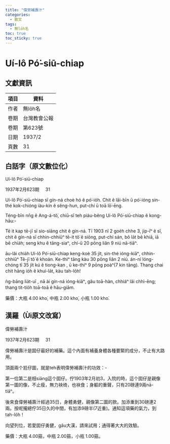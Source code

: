 ```yaml
---
title: "偉勞補壽汁"
categories:
  - 散文
tags:
  - 無lo̍h名
toc: true
toc_sticky: true
---
```


# Uí-lô Pó͘-siū-chiap

## 文獻資訊

| 項目 | 資料 |
|---|---|
| 作者 | 無lo̍h名 |
| 卷期 | 台灣教會公報 |
| 卷期 | 第623號 |
| 日期 | 1937/2 |
| 頁數 | 31 |

## 白話字（原文數位化）

Uí-lô Pó͘-siū-chiap

1937年2月623期     31

Uí-lô Pó͘-siū-chiap sī gín-ná choè hó ê pó͘-io̍h. Chit ê lāi-bīn ū pó͘-ióng sin-thé kok-chióng iàu-kín ê sêng-hun, put-chí ū toā lō͘-ēng.

Téng-bīn nn̄g ê Ang-á-tô͘, chiū-sī teh piáu-bêng Uí-lô Pó͘-siū-chiap ê kong-hāu:-

Tē it kap tē-jī sī sio-siāng chit ê gín-ná. Tī 1903 nî 2 goe̍h chhe 3, ji̍p-īⁿ ê sî, chit ê gín-ná sī chhin-chhiūⁿ tē-it tô͘ ê siōng, put-chí sán, bô la̍t bē khiā, iā bē chia̍h; seng khu ê tāng-siaⁿ, chí-ū 20 pōng liân 9 niú nā-tiāⁿ.

āu-lâi chia̍h Uí-lô Pó͘-siū-chiap keng-koè 35 ji̍t, sin-thé ióng-kiāⁿ, chhin-chhiūⁿ Tē-jī tô͘ ê khoán. Ke-thiⁿ tāng kàu 30 pōng liân 2 niú. án-ni lóng-chóng tī 35 ji̍t kú ê tiong-kan , ū ke-thiⁿ 9 pōng poàⁿ(7 kin tāng). Thang chai chit hāng io̍h ê khuì-la̍t, kàu tah-lo̍h!

ǹg-bāng lia̍t-uī , nā ài gín-ná ióng-kiāⁿ, gâu toā-hàn, chhiáⁿ lâi chhì-ēng; thang tit-tio̍h toā-toā ê hāu-giām.

藥價：大瓶 4.00 kho͘, 中瓶 2.00 kho͘, 小瓶 1.00 kho͘.

## 漢羅（Ùi原文改寫）

偉勞補壽汁

1937年2月623期     31

偉勞補壽汁是囡仔最好的補藥。這个內面有補養身體各種要緊的成分，不止有大路用。

頂面兩个尪仔圖，就是teh表明偉勞補壽汁的功效：-

第一佮第二是相siāng這个囡仔。佇1903年2月初3，入院的時，這个囡仔是親像第一圖的像，不止瘦，無力袂徛，也袂食；身軀的重聲，只有20磅連9兩nā-tiāⁿ。

後來食偉勞補壽汁經過35日，身體勇健，親像第二圖的款。加添重到30磅連2 兩。按呢攏總佇35日久的中間，有加添9磅半(7近重)。通知這項藥的氣力，到tah-lo̍h！

向望列位，若愛囡仔勇健，gâu大漢，請來試用；通得著大大的效驗。

藥價：大瓶 4.00箍，中瓶 2.00箍，小瓶 1.00箍。
